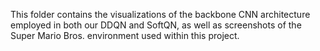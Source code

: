 This folder contains the visualizations of the backbone CNN architecture employed in both our DDQN and SoftQN, as well as screenshots of the Super Mario Bros. environment used within this project.
